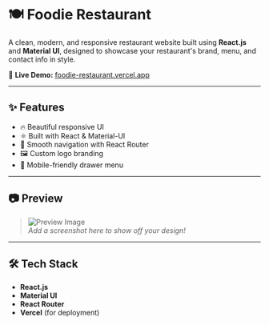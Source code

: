 # 🍽️ Foodie Restaurant

A clean, modern, and responsive restaurant website built using **React.js** and **Material UI**, designed to showcase your restaurant's brand, menu, and contact info in style.

🔗 **Live Demo:** [foodie-restaurant.vercel.app](https://foodie-restaurant-two.vercel.app/)

---

## ✨ Features

- 🔥 Beautiful responsive UI
- ⚛️ Built with React & Material-UI
- 🧭 Smooth navigation with React Router
- 🖼️ Custom logo branding
- 📱 Mobile-friendly drawer menu

---

## 📷 Preview

> ![Preview Image](./screenshot.png)  
_Add a screenshot here to show off your design!_

---

## 🛠 Tech Stack

- **React.js**
- **Material UI**
- **React Router**
- **Vercel** (for deployment)




